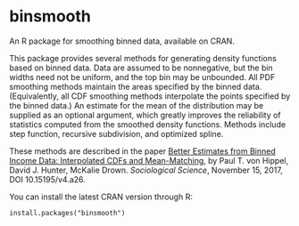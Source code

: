 # binsmooth
An R package for smoothing binned data, available on CRAN.

This package provides several methods for generating density functions based on binned data. 
Data are assumed to be nonnegative, but the bin widths need not be uniform, and the top bin may be unbounded. 
All PDF smoothing methods
maintain the areas specified by the binned data. (Equivalently, all CDF
smoothing methods interpolate the points specified by the binned data.) An
estimate for the mean of the distribution may be supplied as an optional
argument, which greatly improves the reliability of statistics computed from
the smoothed density functions. Methods include step function, recursive
subdivision, and optimized spline.

These methods are described in the paper 
[Better Estimates from Binned Income Data: Interpolated CDFs and Mean-Matching](https://www.sociologicalscience.com/articles-v4-26-641/),
by Paul T. von Hippel, David J. Hunter, McKalie Drown. *Sociological Science*, November 15, 2017, DOI 10.15195/v4.a26.

You can install the latest CRAN version through R:

```
install.packages("binsmooth")
```
